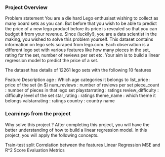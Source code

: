 ### Project Overview

 Problem statement
You are a die hard Lego enthusiast wishing to collect as many board sets as you can. But before that you wish to be able to predict the price of a new lego product before its price is revealed so that you can budget it from your revenue. Since (luckily!), you are a data scientist in the making, you wished to solve this problem yourself. This dataset contains information on lego sets scraped from lego.com. Each observation is a different lego set with various features like how many pieces in the set, rating for the set, number of reviews per set etc. Your aim is to build a linear regression model to predict the price of a set.

The dataset has details of 12261 lego sets with the following 10 features

Feature	                                 Description
age	                          :              Which age categories it belongs to
list_price	          :              price of the set (in $)
num_reviews	          :              number of reviews per set
piece_count	          :              number of pieces in that lego set
playstarrating	  :              ratings
review_difficulty	  :              difficulty level of the set
star_rating	          :              ratings
theme_name	          :              which theme it belongs
valstarrating	          :              ratings
country	                  :              country name



### Learnings from the project

 Why solve this project ?
After completing this project, you will have the better understanding of how to build a linear regression model. In this project, you will apply the following concepts.

Train-test split
Correlation between the features
Linear Regression
MSE and R^2 Score
Evaluation Metrics


